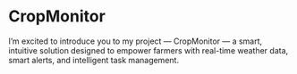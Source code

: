 # CropMonitor
I’m excited to introduce you to my project — CropMonitor — a smart, intuitive solution designed to empower farmers with real-time weather data, smart alerts, and intelligent task management.
